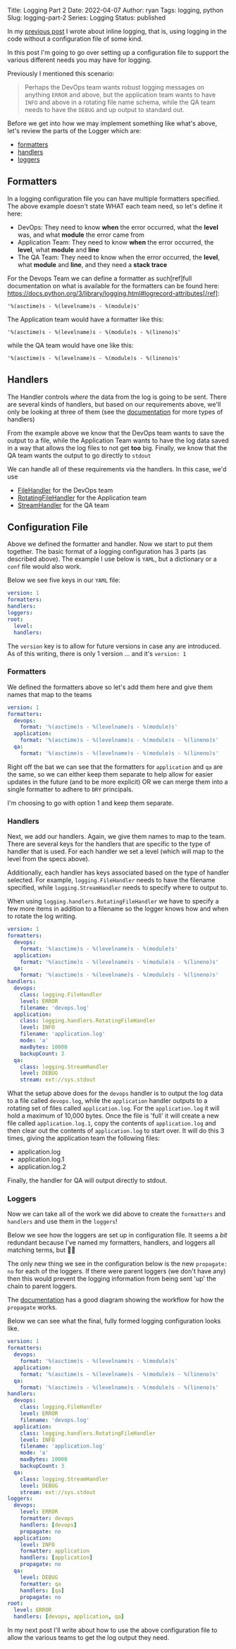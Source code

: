 Title: Logging Part 2
Date: 2022-04-07
Author: ryan
Tags: logging, python
Slug: logging-part-2
Series: Logging
Status: published

In my [previous post](https://www.ryancheley.com/2022/03/30/logging-part-1/) I wrote about inline logging, that is, using logging in the code without a configuration file of some kind.

In this post I'm going to go over setting up a configuration file to support the various different needs you may have for logging.

Previously I mentioned this scenario:

> Perhaps the DevOps team wants robust logging messages on anything `ERROR` and above, but the application team wants to have `INFO` and above in a rotating file name schema, while the QA team needs to have the `DEBUG` and up output to standard out.


Before we get into how we may implement something like what's above, let's review the parts of the Logger which are:

* [formatters](https://docs.python.org/3/library/logging.html#formatter-objects)
* [handlers](https://docs.python.org/3/library/logging.html#handler-objects)
* [loggers](https://docs.python.org/3/library/logging.html#logger-objects)

## Formatters

In a logging configuration file you can have multiple formatters specified. The above example doesn't state WHAT each team need, so let's define it here:

* DevOps: They need to know **when** the error occurred, what the **level** was, and what **module** the error came from
* Application Team: They need to know **when** the error occurred, the **level**, what **module** and **line**
* The QA Team: They need to know when the error occurred, the **level**, what **module** and **line**, and they need a **stack trace**

For the Devops Team we can define a formatter as such[ref]full documentation on what is available for the formatters can be found here: https://docs.python.org/3/library/logging.html#logrecord-attributes[/ref]:

```
'%(asctime)s - %(levelname)s - %(module)s'
```

The Application team would have a formatter like this:

```
'%(asctime)s - %(levelname)s - %(module)s - %(lineno)s'
```

while the QA team would have one like this:

```
'%(asctime)s - %(levelname)s - %(module)s - %(lineno)s'
```

## Handlers

The Handler controls *where* the data from the log is going to be sent. There are several kinds of handlers, but based on our requirements above, we'll only be looking at three of them (see the [documentation](https://docs.python.org/3/howto/logging.html#useful-handlers) for more types of handlers)

From the example above we know that the DevOps team wants to save the output to a file, while the Application Team wants to have the log data saved in a way that allows the log files to not get **too** big. Finally, we know that the QA team wants the output to go directly to `stdout`

We can handle all of these requirements via the handlers. In this case, we'd use

- [FileHandler](https://docs.python.org/3/library/logging.handlers.html#filehandler) for the DevOps team
- [RotatingFileHandler](https://docs.python.org/3/library/logging.handlers.html#rotatingfilehandler) for the Application team
- [StreamHandler](https://docs.python.org/3/library/logging.handlers.html#streamhandler) for the QA team


## Configuration File

Above we defined the formatter and handler. Now we start to put them together. The basic format of a logging configuration has 3 parts (as described above). The example I use below is `YAML`, but a dictionary or a `conf` file would also work.

Below we see five keys in our `YAML` file:

```yaml
version: 1
formatters:
handlers:
loggers:
root:
  level:
  handlers:
```

The `version` key is to allow for future versions in case any are introduced. As of this writing, there is only 1 version ... and it's `version: 1`

### Formatters

We defined the formatters above so let's add them here and give them names that map to the teams

```yaml
version: 1
formatters:
  devops:
    format: '%(asctime)s - %(levelname)s - %(module)s'
  application:
    format: '%(asctime)s - %(levelname)s - %(module)s - %(lineno)s'
  qa:
    format: '%(asctime)s - %(levelname)s - %(module)s - %(lineno)s'
```

Right off the bat we can see that the formatters for `application` and `qa` are the same, so we can either keep them separate to help allow for easier updates in the future (and to be more explicit) OR we can merge them into a single formatter to adhere to `DRY` principals.

I'm choosing to go with option 1 and keep them separate.

### Handlers

Next, we add our handlers. Again, we give them names to map to the team. There are several keys for the handlers that are specific to the type of handler that is used. For each handler we set a level (which will map to the level from the specs above).

Additionally, each handler has keys associated based on the type of handler selected. For example, `logging.FileHandler` needs to have the filename specified, while `logging.StreamHandler` needs to specify where to output to.

When using `logging.handlers.RotatingFileHandler` we have to specify a few more items in addition to a filename so the logger knows how and when to rotate the log writing.

```yaml
version: 1
formatters:
  devops:
    format: '%(asctime)s - %(levelname)s - %(module)s'
  application:
    format: '%(asctime)s - %(levelname)s - %(module)s - %(lineno)s'
  qa:
    format: '%(asctime)s - %(levelname)s - %(module)s - %(lineno)s'
handlers:
  devops:
    class: logging.FileHandler
    level: ERROR
    filename: 'devops.log'
  application:
    class: logging.handlers.RotatingFileHandler
    level: INFO
    filename: 'application.log'
    mode: 'a'
    maxBytes: 10000
    backupCount: 3
  qa:
    class: logging.StreamHandler
    level: DEBUG
    stream: ext://sys.stdout
```

What the setup above does for the `devops` handler is to output the log data to a file called `devops.log`, while the `application` handler outputs to a rotating set of files called `application.log`. For the `application.log` it will hold a maximum of 10,000 bytes. Once the file is 'full' it will create a new file called `application.log.1`, copy the contents of `application.log` and then clear out the contents of `application.log` to start over. It will do this 3 times, giving the application team the following files:

- application.log
- application.log.1
- application.log.2

Finally, the handler for QA will output directly to stdout.

### Loggers

Now we can take all of the work we did above to create the `formatters` and `handlers` and use them in the `loggers`!

Below we see how the loggers are set up in configuration file. It seems a *bit* redundant because I've named my formatters, handlers, and loggers all matching terms, but 🤷‍♂️

The only new thing we see in the configuration below is the new `propagate: no` for each of the loggers. If there were parent loggers (we don't have any) then this would prevent the logging information from being sent 'up' the chain to parent loggers.

The [documentation](https://docs.python.org/3/howto/logging.html#logging-flow) has a good diagram showing the workflow for how the `propagate` works.

Below we can see what the final, fully formed logging configuration looks like.

```yaml
version: 1
formatters:
  devops:
    format: '%(asctime)s - %(levelname)s - %(module)s'
  application:
    format: '%(asctime)s - %(levelname)s - %(module)s - %(lineno)s'
  qa:
    format: '%(asctime)s - %(levelname)s - %(module)s - %(lineno)s'
handlers:
  devops:
    class: logging.FileHandler
    level: ERROR
    filename: 'devops.log'
  application:
    class: logging.handlers.RotatingFileHandler
    level: INFO
    filename: 'application.log'
    mode: 'a'
    maxBytes: 10000
    backupCount: 3
  qa:
    class: logging.StreamHandler
    level: DEBUG
    stream: ext://sys.stdout
loggers:
  devops:
    level: ERROR
    formatter: devops
    handlers: [devops]
    propagate: no
  application:
    level: INFO
    formatter: application
    handlers: [application]
    propagate: no
  qa:
    level: DEBUG
    formatter: qa
    handlers: [qa]
    propagate: no
root:
  level: ERROR
  handlers: [devops, application, qa]
```

In my next post I'll write about how to use the above configuration file to allow the various teams to get the log output they need.
